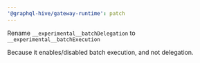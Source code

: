 ```yaml
---
'@graphql-hive/gateway-runtime': patch
---
```


Rename `__experimental__batchDelegation` to `__experimental__batchExecution`

Because it enables/disabled batch execution, and not delegation.
